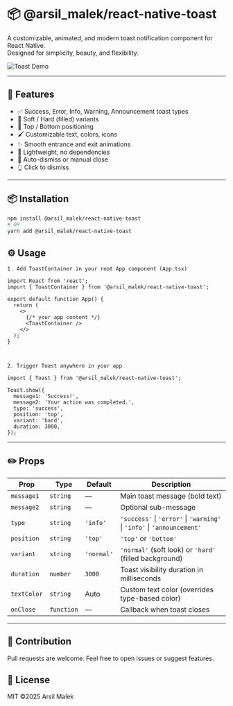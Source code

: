 # 📦 @arsil_malek/react-native-toast

A customizable, animated, and modern toast notification component for React Native.  
Designed for simplicity, beauty, and flexibility.

![Toast Demo](https://github.com/CodArsh/react-native-toast/blob/master/assets/FINAL.gif)

---

## 🚀 Features

- ✅ Success, Error, Info, Warning, Announcement toast types  
- 🎨 Soft / Hard (filled) variants  
- 🧲 Top / Bottom positioning  
- 🖌️ Customizable text, colors, icons  
- ✨ Smooth entrance and exit animations  
- 🔧 Lightweight, no dependencies  
- 🧼 Auto-dismiss or manual close  
- 👆 Click to dismiss

---

## 📦 Installation

```bash
npm install @arsil_malek/react-native-toast
# OR
yarn add @arsil_malek/react-native-toast
```

## ⚙️ Usage


```
1. Add ToastContainer in your root App component (App.tsx)

import React from 'react';
import { ToastContainer } from '@arsil_malek/react-native-toast';

export default function App() {
  return (
    <>
      {/* your app content */}
      <ToastContainer />
    </>
  );
}



2. Trigger Toast anywhere in your app

import { Toast } from '@arsil_malek/react-native-toast';

Toast.show({
  message1: 'Success!',
  message2: 'Your action was completed.',
  type: 'success',
  position: 'top',
  variant: 'hard',
  duration: 3000,
});

```

---

## ✏️ Props

| Prop         | Type       | Default     | Description                                                                 |
|--------------|------------|-------------|-----------------------------------------------------------------------------|
| `message1`   | `string`   | —           | Main toast message (bold text)                                              |
| `message2`   | `string`   | —           | Optional sub-message                                                        |
| `type`       | `string`   | `'info'`    | `'success'` \| `'error'` \| `'warning'` \| `'info'` \| `'announcement'`     |
| `position`   | `string`   | `'top'`     | `'top'` or `'bottom'`                                                       |
| `variant`    | `string`   | `'normal'`  | `'normal'` (soft look) or `'hard'` (filled background)                      |
| `duration`   | `number`   | `3000`      | Toast visibility duration in milliseconds                                   |
| `textColor`  | `string`   | Auto        | Custom text color (overrides type-based color)                              |
| `onClose`    | `function` | —           | Callback when toast closes                                                  |


---

## 🤝 Contribution
Pull requests are welcome. Feel free to open issues or suggest features.

## 📄 License 
MIT ©2025 Arsil Malek
